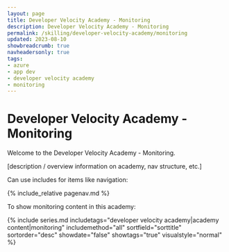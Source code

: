 ```yaml
---
layout: page
title: Developer Velocity Academy - Monitoring
description: Developer Velocity Academy - Monitoring
permalink: /skilling/developer-velocity-academy/monitoring
updated: 2023-08-10
showbreadcrumb: true
navheadersonly: true
tags:
- azure
- app dev
- developer velocity academy
- monitoring
---
```


# Developer Velocity Academy - Monitoring

Welcome to the Developer Velocity Academy - Monitoring.

[description / overview information on academy, nav structure, etc.]

Can use includes for items like navigation:

{% include_relative pagenav.md %}

To show monitoring content in this academy:

{% include series.md 
    includetags="developer velocity academy|academy content|monitoring" 
    includemethod="all" 
    sortfield="sorttitle" sortorder="desc" showdate="false" 
    showtags="true" visualstyle="normal" 
%}